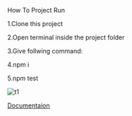 
How To Project Run

1.Clone this project

2.Open terminal inside the project folder 

3.Give follwing command: 

4.npm i  

5.npm test

![t1](https://user-images.githubusercontent.com/101436175/175790652-ff0b9dd7-25ee-44ab-a115-71d86b5a65a5.JPG)

[Documentaion](https://documenter.postman.com/preview/19698610-f8da48bd-cc71-42d6-a6f1-3f8ed60f6bfa?environment=&versionTag=latest&apiName=CURRENT&version=latest&documentationLayout=classic-double-column&right-sidebar=303030&top-bar=FFFFFF&highl****ight=EF5B25)


